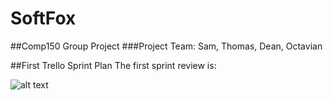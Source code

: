 # SoftFox
##Comp150 Group Project
###Project Team: Sam, Thomas, Dean, Octavian

##First Trello Sprint Plan
The first sprint review is:

![alt text][first_sprint_plan_group]

[first_sprint_plan_group]: hhttps://github.com/sw180283/SoftFox/blob/master/First_Sprint_Plan_Group.png "First Trello Sprint Plan"
